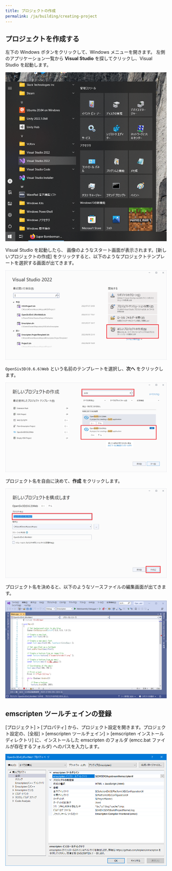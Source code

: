 ```yaml
---
title: プロジェクトの作成
permalink: /ja/building/creating-project
---
```


## プロジェクトを作成する

左下の Windows ボタンをクリックして、Windows メニューを開きます。
左側のアプリケーション一覧から **Visual Studio** を探してクリックし、Visual Studio を起動します。

![LaunchVisualStudio.png](/assets/img/building/creating-project/LaunchVS.png)

Visual Studio を起動したら、 画像のようなスタート画面が表示されます。[新しいプロジェクトの作成] をクリックすると、以下のようなプロジェクトテンプレートを選択する画面が出てきます。

![VisualStudio0.png](/assets/img/building/creating-project/VisualStudio0.png)

`OpenSiv3D(0.6.6)Web` という名前のテンプレートを選択し、**次へ** をクリックします。

![VisualStudio1.png](/assets/img/building/creating-project/VisualStudio1.png)

プロジェクト名を自由に決めて、**作成** をクリックします。

![VisualStudio2.png](/assets/img/building/creating-project/VisualStudio2.png)

プロジェクト名を決めると、以下のようなソースファイルの編集画面が出てきます。

![VisualStudio3.png](/assets/img/building/creating-project/VisualStudio3.png)

## emscripten ツールチェインの登録

[プロジェクト] > [プロパティ] から、プロジェクト設定を開きます。プロジェクト設定の、[全般] > [emscripten ツールチェイン] > [emscripten インストールディレクトリ] に、インストールした emscripten のフォルダ (emcc.bat ファイルが存在するフォルダ) へのパスを入力します。

![VisualStudio4.png](/assets/img/building/creating-project/VisualStudio4.png)
